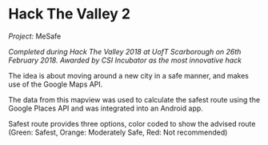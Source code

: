# Hack The Valley 2

*Project:* MeSafe 

*Completed during Hack The Valley 2018 at UofT Scarborough on 26th February 2018.*
*Awarded by CSI Incubator as the most innovative hack*

The idea is about moving around a new city in a safe manner, and makes use of the Google Maps API. 

The data from this mapview was used to calculate the safest route using the Google Places API and was integrated into an Android app. 

Safest route provides three options, color coded to show the advised route (Green: Safest, Orange: Moderately Safe, Red: Not recommended)
